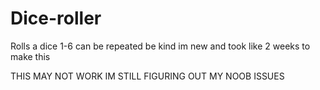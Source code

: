 # Dice-roller
Rolls a dice 1-6 can be repeated be kind im new and took like 2 weeks to make this


THIS MAY NOT WORK IM STILL FIGURING OUT MY NOOB ISSUES
